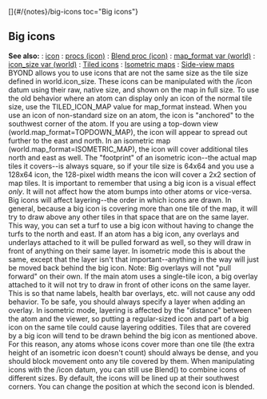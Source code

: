 []{#/{notes}/big-icons toc="Big icons"}
  ## Big icons
  **See also:**
  :   [icon](ref/icon)
  :   [procs (icon)](ref/icon/proc)
  :   [Blend proc (icon)](ref/icon/proc/Blend)
  :   [map_format var (world)](ref/world/var/map_format)
  :   [icon_size var (world)](ref/world/var/icon_size)
  :   [Tiled icons](ref/%7Bnotes%7D/tiled-icons)
  :   [Isometric maps](ref/%7Bnotes%7D/isometric)
  :   [Side-view maps](ref/%7Bnotes%7D/side)
  BYOND allows you to use icons that are not the same size as the tile
  size defined in world.icon_size. These icons can be manipulated with the
  /icon datum using their raw, native size, and shown on the map in full
  size. To use the old behavior where an atom can display only an icon of
  the normal tile size, use the TILED_ICON_MAP value for map_format
  instead.
  When you use an icon of non-standard size on an atom, the icon is
  \"anchored\" to the southwest corner of the atom. If you are using a
  top-down view (world.map_format=TOPDOWN_MAP), the icon will appear to
  spread out further to the east and north. In an isometric map
  (world.map_format=ISOMETRIC_MAP), the icon will cover additional tiles
  north and east as well. The \"footprint\" of an isometric icon\--the
  actual map tiles it covers\--is always square, so if your tile size is
  64x64 and you use a 128x64 icon, the 128-pixel width means the icon will
  cover a 2x2 section of map tiles.
  It is important to remember that using a big icon is a visual effect
  *only*. It will not affect how the atom bumps into other atoms or
  vice-versa.
  Big icons will affect layering\--the order in which icons are drawn. In
  general, because a big icon is covering more than one tile of the map,
  it will try to draw above any other tiles in that space that are on the
  same layer. This way, you can set a turf to use a big icon without
  having to change the turfs to the north and east. If an atom has a big
  icon, any overlays and underlays attached to it will be pulled forward
  as well, so they will draw in front of anything on their same layer. In
  isometric mode this is about the same, except that the layer isn\'t that
  important\--anything in the way will just be moved back behind the big
  icon.
  Note: Big overlays will not \"pull forward\" on their own. If the main
  atom uses a single-tile icon, a big overlay attached to it will not try
  to draw in front of other icons on the same layer. This is so that name
  labels, health bar overlays, etc. will not cause any odd behavior. To be
  safe, you should always specify a layer when adding an overlay.
  In isometric mode, layering is affected by the \"distance\" between the
  atom and the viewer, so putting a regular-sized icon and part of a big
  icon on the same tile could cause layering oddities. Tiles that are
  covered by a big icon will tend to be drawn behind the big icon as
  mentioned above. For this reason, any atoms whose icons cover more than
  one tile (the extra height of an isometric icon doesn\'t count) should
  always be dense, and you should block movement onto any tile covered by
  them.
  When manipulating icons with the /icon datum, you can still use Blend()
  to combine icons of different sizes. By default, the icons will be lined
  up at their southwest corners. You can change the position at which the
  second icon is blended.